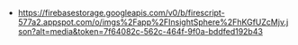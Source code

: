 - https://firebasestorage.googleapis.com/v0/b/firescript-577a2.appspot.com/o/imgs%2Fapp%2FInsightSphere%2FhKGfUZcMjv.json?alt=media&token=7f64082c-562c-464f-9f0a-bddfed192b43
